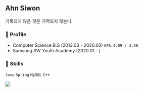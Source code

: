 ## Ahn Siwon  

기록되지 않은 것은 기억되지 않는다.


<!-- ![](https://github-readme-stats.vercel.app/api?username=ssibongee&show_icons=true) -->

### 🎈 Profile 

* Computer Science B.S (2013.03 - 2020.02) `GPA 4.09 / 4.50`
* Samsung SW Youth Academy (2020.01 - )

### 🧩 Skills 

`Java` `Spring` `MySQL` `C++`

[![](http://mazassumnida.wtf/api/v2/generate_badge?boj=doiiollo)](https://solved.ac/doiiollo)


<!--
### 🌱 I'm currently learning 

* Java 
* Spring Framework
* JPA
* JWT 
* React

### 📌 Project 
-->


<!--
**doiiollo/doiiollo** is a ✨ _special_ ✨ repository because its `README.md` (this file) appears on your GitHub profile.

Here are some ideas to get you started:

- 🔭 I’m currently working on ...
- 🌱 I’m currently learning ...
- 👯 I’m looking to collaborate on ...
- 🤔 I’m looking for help with ...
- 💬 Ask me about ...
- 📫 How to reach me: ...
- 😄 Pronouns: ...
- ⚡ Fun fact: ...
-->
